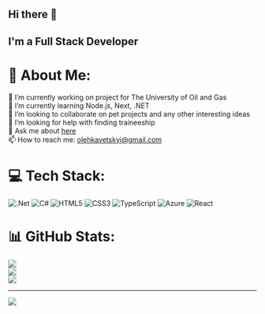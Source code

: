 ## Hi there 👋

## I'm a Full Stack Developer

# 💫 About Me:
🔭 I’m currently working on project for The University of Oil and Gas<br>🌱 I’m currently learning Node.js, Next, .NET<br>👯 I’m looking to collaborate on pet projects and any other interesting ideas<br>🤔 I’m looking for help with finding traineeship<br>💬 Ask me about [here](https://github.com/olehkavetskyi/olehkavetskyi/issues)<br>📫 How to reach me: olehkavetskyi@gmail.com


# 💻 Tech Stack:
![.Net](https://img.shields.io/badge/.NET-5C2D91?style=for-the-badge&logo=.net&logoColor=white)
![C#](https://img.shields.io/badge/c%23-%23239120.svg?style=for-the-badge&logo=csharp&logoColor=white) 
![HTML5](https://img.shields.io/badge/html5-%23E34F26.svg?style=for-the-badge&logo=html5&logoColor=white) 
![CSS3](https://img.shields.io/badge/css3-%231572B6.svg?style=for-the-badge&logo=css3&logoColor=white) 
![TypeScript](https://img.shields.io/badge/typescript-%23007ACC.svg?style=for-the-badge&logo=typescript&logoColor=white) 
![Azure](https://img.shields.io/badge/azure-%230072C6.svg?style=for-the-badge&logo=microsoftazure&logoColor=white) 
![React](https://img.shields.io/badge/react-%2320232a.svg?style=for-the-badge&logo=react&logoColor=%2361DAFB)
# 📊 GitHub Stats:
![](https://github-readme-stats.vercel.app/api?username=olehkavetskyi&theme=dark&hide_border=false&include_all_commits=false&count_private=false)<br/>
![](https://github-readme-streak-stats.herokuapp.com/?user=olehkavetskyi&theme=dark&hide_border=false)<br/>
![](https://github-readme-stats.vercel.app/api/top-langs/?username=olehkavetskyi&theme=dark&hide_border=false&include_all_commits=false&count_private=false&layout=compact)

---
[![](https://visitcount.itsvg.in/api?id=olehkavetskyi&icon=0&color=0)](https://visitcount.itsvg.in)
